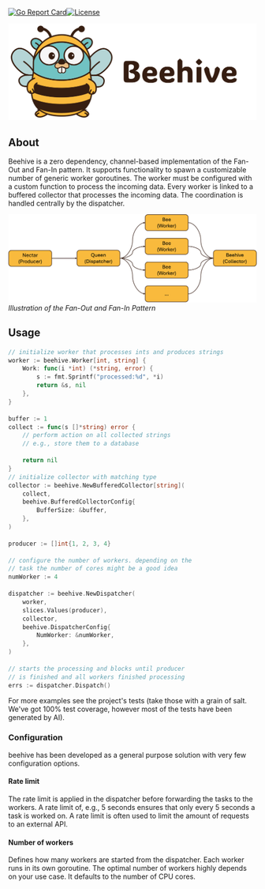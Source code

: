 [![Go Report Card](https://goreportcard.com/badge/github.com/janniclas/beehive)](https://goreportcard.com/report/github.com/janniclas/beehive)[![License](https://img.shields.io/badge/License-MIT%20-yellow.svg)](https://github.com/janniclas/beehive/blob/main/LICENSE)


![beehive logo](img/logo/png/gopher-beehive-txt_transparent.png)

## About
Beehive is a zero dependency, channel-based implementation of the Fan-Out and Fan-In pattern. It supports functionality to spawn a customizable number of generic worker goroutines. The worker must be configured with a custom function to process the incoming data.
Every worker is linked to a buffered collector that processes the incoming data.
The coordination is handled centrally by the dispatcher.


![Fan-Out and Fan-In](img/fan-out-fan-in.png)
*Illustration of the Fan-Out and Fan-In Pattern*
## Usage

```Go
// initialize worker that processes ints and produces strings
worker := beehive.Worker[int, string] {
	Work: func(i *int) (*string, error) {
		s := fmt.Sprintf("processed:%d", *i)
		return &s, nil
	},
}

buffer := 1
collect := func(s []*string) error {
	// perform action on all collected strings
	// e.g., store them to a database

	return nil
}
// initialize collector with matching type
collector := beehive.NewBufferedCollector[string](
	collect,
	beehive.BufferedCollectorConfig{
		BufferSize: &buffer,
	},
)

producer := []int{1, 2, 3, 4}

// configure the number of workers. depending on the
// task the number of cores might be a good idea
numWorker := 4

dispatcher := beehive.NewDispatcher(
	worker,
	slices.Values(producer),
	collector,
	beehive.DispatcherConfig{
		NumWorker: &numWorker,
	},
)

// starts the processing and blocks until producer
// is finished and all workers finished processing
errs := dispatcher.Dispatch()
```
For more examples see the project's tests (take those with a grain of salt. We've got 100% test coverage, however most of the tests have been generated by AI).

### Configuration
beehive has been developed as a general purpose solution with very few configuration options.

#### Rate limit
The rate limit is applied in the dispatcher before forwarding the tasks to the workers. A rate limit of, e.g., 5 seconds ensures that only every 5 seconds a task is worked on.
A rate limit is often used to limit the amount of requests to an external API.

#### Number of workers
Defines how many workers are started from the dispatcher. Each worker runs in its own goroutine. The optimal number of workers highly depends on your use case. It defaults to the number of CPU cores.
